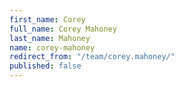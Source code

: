 ```yaml
---
first_name: Corey
full_name: Corey Mahoney
last_name: Mahoney
name: corey-mahoney
redirect_from: "/team/corey.mahoney/"
published: false
---
```


